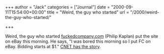 +++
author = "Jack"
categories = ["Journal"]
date = "2000-09-11T15:54:00+00:00"
title = "Weird, the guy who started"
url = "/2000/weird-the-guy-who-started/"

+++

Weird, the guy who started [fuckedcompany.com][1] (Philip Kaplan) put the site on eBay this morning. He says, "I was bored this morning so I put FC on eBay. Bidding starts at $1." [CNET has the story][2].

 [1]: http://www.fuckedcompany.com
 [2]: http://news.cnet.com/news/0-1007-200-2750439.html?tag=st.cn.1.lthd.ne